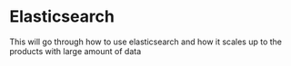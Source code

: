 # Elasticsearch
This will go through how to use elasticsearch and how it scales up to the products with large amount of data
